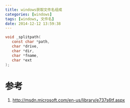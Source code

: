 ```yaml
---
title: windows获取文件名组成
categories: [windows]
tags: [windows, 文件名]
date: 2014-12-12 13:59:38
---
```


```C
void _splitpath(
   const char *path,
   char *drive,
   char *dir,
   char *fname,
   char *ext 
);
```

# 参考

1.  <http://msdn.microsoft.com/en-us/library/e737s6tf.aspx>
